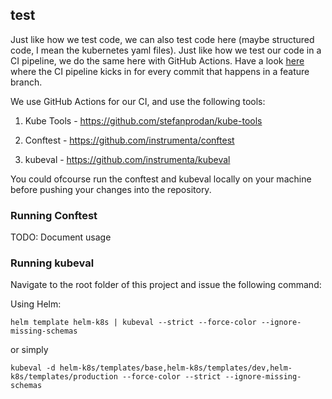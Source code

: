 ## test

Just like how we test code, we can also test code here (maybe structured code, I mean the kubernetes yaml files). Just like
how we test our code in a CI pipeline, we do the same here with GitHub Actions. Have a look [here](https://github.com/joesan/plant-simulator-deployment/.github/workflows) where the CI pipeline kicks in
for every commit that happens in a feature branch.

We use GitHub Actions for our CI, and use the following tools:

1. Kube Tools - https://github.com/stefanprodan/kube-tools

2. Conftest - https://github.com/instrumenta/conftest

3. kubeval - https://github.com/instrumenta/kubeval

You could ofcourse run the conftest and kubeval locally on your machine before pushing your changes into the repository.

### Running Conftest

TODO: Document usage

### Running kubeval

Navigate to the root folder of this project and issue the following command:

Using Helm:

```
helm template helm-k8s | kubeval --strict --force-color --ignore-missing-schemas
```

or simply

```
kubeval -d helm-k8s/templates/base,helm-k8s/templates/dev,helm-k8s/templates/production --force-color --strict --ignore-missing-schemas
```
